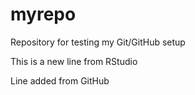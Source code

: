 # myrepo
Repository for testing my Git/GitHub setup

This is a new line from RStudio

Line added from GitHub
